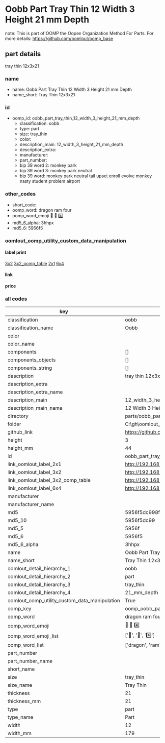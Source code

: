 # Oobb Part Tray Thin 12 Width 3 Height 21 mm Depth  

note: This is part of OOMP the Oopen Organization Method For Parts. For more details: https://github.com/oomlout/oomp_base

##  part details
  



tray thin 12x3x21



### name
* name: Oobb Part Tray Thin 12 Width 3 Height 21 mm Depth
* name_short: Tray Thin 12x3x21 
### id
* oomp_id: oobb_part_tray_thin_12_width_3_height_21_mm_depth
  * classification: oobb
  * type: part
  * size: tray_thin
  * color: 
  * description_main: 12_width_3_height_21_mm_depth
  * description_extra: 
  * manufacturer: 
  * part_number: 
  * bip 39 word 2: monkey park
  * bip 39 word 3: monkey park neutral
  * bip 39 word: monkey park neutral tail upset enroll evolve monkey nasty student problem airport

### other_codes
* short_code: 
* oomp_word: dragon ram four
* oomp_word_emoji :dragon: :ram: :four:
* md5_6_alpha: 3hhpx
* md5_6: 5956f5






### oomlout_oomp_utility_custom_data_manipulation
#### label print
[3x2](http://192.168.1.245:1112/?label=oomp%203hhpx)
[3x2_oomp_table](http://192.168.1.108:1112/?label=oomp%203hhpx)
[2x1](http://192.168.1.242:1112/?label=oomp%203hhpx)
[6x4](http://192.168.1.55:1112/?label=oomp%203hhpx)    

#### link

                              

#### price







### all codes 
| key | value |  
| --- | --- |  
| classification | oobb |  
| classification_name | Oobb |  
| color |  |  
| color_name |  |  
| components | [] |  
| components_objects | [] |  
| components_string | [] |  
| description | tray thin 12x3x21 |  
| description_extra |  |  
| description_extra_name |  |  
| description_main | 12_width_3_height_21_mm_depth |  
| description_main_name | 12 Width 3 Height 21 mm Depth |  
| directory | parts/oobb_part_tray_thin_12_width_3_height_21_mm_depth |  
| folder | C:\gh\oomlout_oobb_version_4_generated_parts\things\oobb_part_tray_thin_12_width_3_height_21_mm_depth |  
| github_link | https://github.com/oomlout/oomlout_oomp_part_src/tree/main/parts/oobb_part_tray_thin_12_width_3_height_21_mm_depth |  
| height | 3 |  
| height_mm | 44 |  
| id | oobb_part_tray_thin_12_width_3_height_21_mm_depth |  
| link_oomlout_label_2x1 | http://192.168.1.242:1112/?label=oomp%203hhpx |  
| link_oomlout_label_3x2 | http://192.168.1.245:1112/?label=oomp%203hhpx |  
| link_oomlout_label_3x2_oomp_table | http://192.168.1.108:1112/?label=oomp%203hhpx |  
| link_oomlout_label_6x4 | http://192.168.1.55:1112/?label=oomp%203hhpx |  
| manufacturer |  |  
| manufacturer_name |  |  
| md5 | 5956f5dc998f29c52cf79dd529e81479 |  
| md5_10 | 5956f5dc99 |  
| md5_5 | 5956f |  
| md5_6 | 5956f5 |  
| md5_6_alpha | 3hhpx |  
| name | Oobb Part Tray Thin 12 Width 3 Height 21 mm Depth |  
| name_short | Tray Thin 12x3x21  |  
| oomlout_detail_hierarchy_1 | oobb |  
| oomlout_detail_hierarchy_2 | part |  
| oomlout_detail_hierarchy_3 | tray_thin |  
| oomlout_detail_hierarchy_4 | 21_mm_depth |  
| oomlout_oomp_utility_custom_data_manipulation | True |  
| oomp_key | oomp_oobb_part_tray_thin_12_width_3_height_21_mm_depth |  
| oomp_word | dragon ram four |  
| oomp_word_emoji | :dragon: :ram: :four: |  
| oomp_word_emoji_list | [':dragon:', ':ram:', ':four:'] |  
| oomp_word_list | ['dragon', 'ram', 'four'] |  
| part_number |  |  
| part_number_name |  |  
| short_name |  |  
| size | tray_thin |  
| size_name | Tray Thin |  
| thickness | 21 |  
| thickness_mm | 21 |  
| type | part |  
| type_name | Part |  
| width | 12 |  
| width_mm | 179 |  
